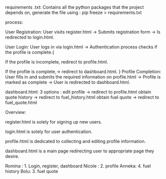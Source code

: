 requirements .txt: Contains all the python packages that the project depends on, generate the file using :
pip freeze > requirements.txt


process:

User Registration: User visits register.html → Submits registration form → Is redirected to login.html.

User Login: User logs in via login.html → Authentication process checks if the profile is complete.{

If the profile is incomplete, redirect to profile.html.

If the profile is complete,-> redirect to dashboard.html.
}
Profile Completion: User fills in and submits the required information on profile.html → Profile is marked as complete → User is redirected to dashboard.html.

dashboard.html: 3 options : edit profile -> redirect to profile.html
obtain quote history -> redirect to fuel_history.html
obtain fuel quote -> redirect to fuel_quote.html 

Overview:

register.html is solely for signing up new users.

login.html is solely for user authentication.

profile.html is dedicated to collecting and editing profile information.

dashboard.html is a main page redirecting user to appropriate page they desire. 


Romina : 1. Login, register, dashboard
Nicole : 2. profile
Anneka: 4. fuel history 
Bolu: 3. fuel quote 
